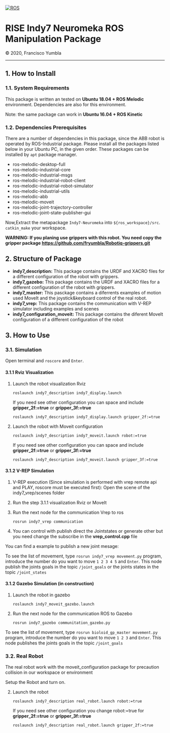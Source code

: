 [![ROS](http://www.ros.org/wp-content/uploads/2013/10/rosorg-logo1.png)](http://www.ros.org/)

<h1 style="border:none"> RISE Indy7 Neuromeka ROS Manipulation Package </h1>
&copy; 2020, Francisco Yumbla

<hr>

## 1. How to Install

### 1.1. System Requirements

This package is written an tested on **Ubuntu 18.04 + ROS Melodic** environment. Dependencies are also for this environment.

Note: the same package can work in **Ubuntu 16.04 + ROS Kinetic**

### 1.2. Dependencies Prerequisites

There are a number of dependencies in this package, since the ABB robot is operated by ROS-Industrial package. Please install all the packages listed below in your Ubuntu PC, in the given order. These packages can be installed by `apt` package manager.

* ros-melodic-desktop-full
* ros-melodic-industrial-core
* ros-melodic-industrial-msgs
* ros-melodic-industrial-robot-client
* ros-melodic-industrial-robot-simulator
* ros-melodic-industrial-utils
* ros-melodic-abb
* ros-melodic-moveit
* ros-melodic-joint-trajectory-controller
* ros-melodic-joint-state-publisher-gui

Now,Extract the metapackage `Indy7-Neuromeka` into `${ros_workspace}/src`. `catkin_make` your workspace.

**WARNING: If you planing use grippers with this robot. You need copy the gripper package https://github.com/fryumbla/Robotiq-grippers.git**


## 2. Structure of Package

* **indy7_description:** This package contains the URDF and XACRO files for a different configuration of the robot with grippers.
* **indy7_gazebo:** This package contains the URDF and XACRO files for a different configuration of the robot with grippers.
* **indy7_master:** This pasckage contains a diferrents examples of motion used MoveIt and the joystick&keyboard control of the real robot.
* **indy7_vrep:** This package contains the communication with V-REP simulator including examples and scenes
* **indy7_configuration_moveit:** This package contains the diferent MoveIt configuration of a different configuration of the robot


## 3. How to Use

### 3.1. Simulation

Open terminal and `roscore` and `Enter`. 

#### 3.1.1 Rviz Visualization

1. Launch the robot visualization Rviz
   ```
   roslaunch indy7_description indy7_display.launch
   ```
   If you need see other configuration you can space and include **gripper_2f:=true** or **gripper_3f:=true**
   ```
   roslaunch indy7_description indy7_display.launch gripper_2f:=true
   ```

2. Launch the robot with Moveit configuration
   ```
   roslaunch indy7_description indy7_moveit.launch robot:=true
   ```
   If you need see other configuration you can space and include **gripper_2f:=true** or **gripper_3f:=true**
   ```
   roslaunch indy7_description indy7_moveit.launch gripper_3f:=true
   ```

#### 3.1.2 V-REP Simulation

1. V-REP execution (Since simulation is performed with vrep remote api and PLAY, roscore must be executed first): Open the scene of the indy7_vrep/scenes folder 


2. Run the step 3.1.1 visualization Rviz or MoveIt

3. Run the next node for the communication Vrep to ros
   ```
   rosrun indy7_vrep communication
   ```
4. You can control with publish direct the Jointstates or generate other but you need change the subscribe in the **vrep_control.cpp** file

You can find a example to publish a new joint mesage:

To see the list of movement, type `rosrun indy7_vrep movement.py` program, introduce the number do you want to move `1 2 3 4 5` and `Enter`.
This node publish the joints goals in the topic `/joint_goals` or the joints states in the topic `/joint_states`

#### 3.1.2 Gazebo Simulation (in construction)

1. Launch the robot in gazebo
   ```
   roslaunch indy7_moveit_gazebo.launch

   ```

2. Run the next node for the communication ROS to Gazebo
   ```
   rosrun indy7_gazebo communitation_gazebo.py 
   ```
To see the list of movement, type `rosrun bioloid_gp_master movement.py` program, introduce the number do you want to move `1 2 3` and `Enter`.
This node publishes the joints goals in the topic `/joint_goals`

### 3.2. Real Robot

The real robot work with the moveit_configuration package for precaution collision in our workspace or environment

Setup the Robot and turn on. 

2. Launch the robot
   ```
   roslaunch indy7_description real_robot.launch robot:=true
   ```
   If you need see other configuration you change robot:=true for **gripper_2f:=true** or **gripper_3f:=true**
   ```
   roslaunch indy7_description real_robot.launch gripper_2f:=true
   ```



<!-- moveit

    para crear uno nuevo se debe anadir 
    config folder
    controllers.yaml
    joint_names.yaml
    
    se debe copiar moveit_planing_execution.launch  cambiando con la carpeta moveit correspondiente
    
    se debe cambiar en 
    indy7_moveit_controller_manager.launch
    
    ros_controlllers.yaml
    por controllers.yaml
    
    o reemplazar 
    controller_list:
  - name: ""
    action_ns: joint_trajectory_action
    type: FollowJointTrajectory
    joints: [joint0, joint1, joint2, joint3, joint4, joint5]
    en ros_controll.yaml

    
    `roslaunch indy7_description display.launch table:=true gripper:=true camera:=true`
    
    -->

